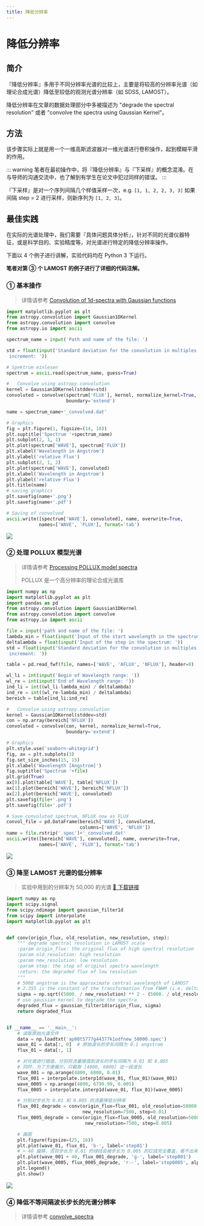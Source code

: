```yaml
---
title: 降低分辨率
---
```

# 降低分辨率

## 简介

『降低分辨率』多用于不同分辨率光谱的比较上，主要是将较高的分辨率光谱（如理论合成光谱）降低至较低的观测光谱分辨率（如 SDSS, LAMOST）。

降低分辨率在文章的数据处理部分中多被描述为 "degrade the spectral resolution" 或者 "convolve the spectra using Gaussian Kernel"。

## 方法

该步骤实际上就是用一个一维高斯滤波器对一维光谱进行卷积操作，起到模糊平滑的作用。

::: warning
笔者在最初操作中，将『降低分辨率』与『下采样』的概念混淆。在与导师的沟通交流中，也了解到有学生在论文中犯过同样的错误。
:::

『下采样』是对一个序列间隔几个样值采样一次，e.g. `[1, 1, 2, 2, 3, 3]` 如果间隔 step = 2 进行采样，则新序列为 `[1, 2, 3]`。

## 最佳实践

在实际的光谱处理中，我们需要『具体问题具体分析』，针对不同的光谱仪器特征，或是科学目的、实验精度等，对光谱进行特定的降低分辨率操作。

下面以 4 个例子进行讲解，实验代码均在 Python 3 下运行。

**笔者对第 ③ 个 LAMOST 的例子进行了详细的代码注解。**

### ① 基本操作

> 详情请参考 [Convolution of 1d-spectra with Gaussian functions](https://lotharschanne.wordpress.com/convolution-of-1d-spectra-with-gaussian-functions/)

```python
import matplotlib.pyplot as plt
from astropy.convolution import Gaussian1DKernel
from astropy.convolution import convolve
from astropy.io import ascii

spectrum_name = input('Path and name of the file: ')

std = float(input('Standard deviation for the convolution in multiples of the\
 increment: '))

# Spektrum einlesen
spectrum = ascii.read(spectrum_name, guess=True)

#   Convolve using astropy.convolution
kernel = Gaussian1DKernel(stddev=std)
convoluted = convolve(spectrum['FLUX'], kernel, normalize_kernel=True,
                      boundary='extend')

name = spectrum_name+'_convolved.dat'

# Graphics
fig = plt.figure(1, figsize=(14, 10))
plt.suptitle('Spectrum '+spectrum_name)
plt.subplot(2, 1, 1)
plt.plot(spectrum['WAVE'], spectrum['FLUX'])
plt.xlabel('Wavelength in Angstrom')
plt.ylabel('relative Flux')
plt.subplot(2, 1, 2)
plt.plot(spectrum['WAVE'], convoluted)
plt.xlabel('Wavelength in Angstrom')
plt.ylabel('relative Flux')
plt.title(name)
# saving graphics
plt.savefig(name+'.png')
plt.savefig(name+'.pdf')

# Saving of convolved
ascii.write([spectrum['WAVE'], convoluted], name, overwrite=True,
            names=['WAVE', 'FLUX'], format='tab')
```

![](./figs/template_convolved.png)

### ② 处理 POLLUX 模型光谱

> 详情请参考 [Processing POLLUX model spectra](https://lotharschanne.wordpress.com/processing-of-pollux-model-spectra/)
>
> POLLUX 是一个高分辨率的理论合成光谱库

```python
import numpy as np
import matplotlib.pyplot as plt
import pandas as pd
from astropy.convolution import Gaussian1DKernel
from astropy.convolution import convolve
from astropy.io import ascii

file = input('path and name of the file: ')
lambda_min = float(input('Input of the start wavelength in the spectrum: '))
deltalambda = float(input('Input of the step in the spectrum: '))
std = float(input('Standard deviation for the convolution in multiples of the\
 increment: '))

table = pd.read_fwf(file, names=['WAVE', 'AFLUX', 'NFLUX'], header=0)

wl_li = int(input('Begin of Wavelength range: '))
wl_re = int(input('End of Wavelength range: '))
ind_li = int((wl_li-lambda_min) / deltalambda)
ind_re = int((wl_re-lambda_min) / deltalambda)
bereich = table[ind_li:ind_re]

#   Convolve using astropy.convolution
kernel = Gaussian1DKernel(stddev=std)
con = np.array(bereich['NFLUX'])
convoluted = convolve(con, kernel, normalize_kernel=True,
                      boundary='extend')

# Graphics
plt.style.use('seaborn-whitegrid')
fig, ax = plt.subplots(3)
fig.set_size_inches(15, 15)
plt.xlabel('Wavelength [Angstrom]')
fig.suptitle('Spectrum '+file)
plt.grid(True)
ax[0].plot(table['WAVE'], table['NFLUX'])
ax[1].plot(bereich['WAVE'], bereich['NFLUX'])
ax[2].plot(bereich['WAVE'], convoluted)
plt.savefig(file+'.png')
plt.savefig(file+'.pdf')

# Save convoluted spectrum, NFLUX now as FLUX
convol_file = pd.DataFrame(bereich['WAVE'], convoluted,
                           columns=['WAVE', 'NFLUX'])
name = file.rstrip('.spec')+'_convolved.dat'
ascii.write([bereich['WAVE'], convoluted], name, overwrite=True,
            names=['WAVE', 'FLUX'], format='tab')
```

![](./figs/deneb_spec_convolved.png)

### ③ 降至 LAMOST 光谱的低分辨率

> 实验中用到的分辨率为 50,000 的光谱 ​[:green_book: 下载链接](https://gitee.com/iScottMark/Astro/tree/master/docs/spectroscopy/spectra_process/ap00t5777g44377k1odfnew_50000.spec)

```python
import numpy as np
import scipy.signal
from scipy.ndimage import gaussian_filter1d
from scipy import interpolate
import matplotlib.pyplot as plt


def conv(origin_flux, old_resolution, new_resolution, step):
    """ degrade spectral resolution in LAMOST scale
    :param origin_flux: the original flux of high spectral resolution
    :param old_resolution: high resolution
    :param new_resolution: low resolution
    :param step: the step of original spectra wavelength
    :return: the degraded flux of low resolution
    """
    # 5000 angstrom is the approximate central wavelength of LAMOST
    # 2.355 is the constant of the transformation from FWHM (i.e. delta lambda) to sigma
    sigma = np.sqrt((5000. / new_resolution) ** 2 - (5000. / old_resolution) ** 2)/(2.355 * step)
    # use gaussian kernel to degrade the spectra
    degraded_flux = gaussian_filter1d(origin_flux, sigma)
    return degraded_flux


if __name__ == '__main__':
    # 读取原始光谱文件
    data = np.loadtxt('ap00t5777g44377k1odfnew_50000.spec')
    wave_01 = data[:, 0]  # 原始波长的步长间隔为 0.1 angstrom
    flux_01 = data[:, 1]

    # 对光谱进行插值，分别将流量插值到波长的步长间隔为 0.01 和 0.005
    # 同时，为了方便展示，只截取 [4800, 6800] 这一段波长
    wave_001 = np.arange(4800, 6800, 0.01)
    flux_001 = interpolate.interp1d(wave_01, flux_01)(wave_001)
    wave_0005 = np.arange(4800, 6799.99, 0.005)
    flux_0005 = interpolate.interp1d(wave_01, flux_01)(wave_0005)

    # 分别对步长为 0.01 和 0.005 的流量降低分辨率
    flux_001_degrade = conv(origin_flux=flux_001, old_resolution=50000,
                            new_resolution=7500, step=0.01)
    flux_0005_degrade = conv(origin_flux=flux_0005, old_resolution=50000,
                             new_resolution=7500, step=0.005)

    # 画图
    plt.figure(figsize=(25, 16))
    plt.plot(wave_01, flux_01, 'b-', label='step01')
    # + 40 偏移，否则步长为 0.01 的绿线会被步长为 0.005 的红线完全覆盖，看不出来
    plt.plot(wave_001 + 40, flux_001_degrade, 'g-', label='step001')
    plt.plot(wave_0005, flux_0005_degrade, 'r--', label='step0005', alpha=1.0)
    plt.legend()
    plt.show()
```

![](./figs/degrade_lamost.png)

### ④ 降低不等间隔波长步长的光谱分辨率

> 详情请参考 [convolve_spectra](https://github.com/jason-neal/convolve_spectrum)

